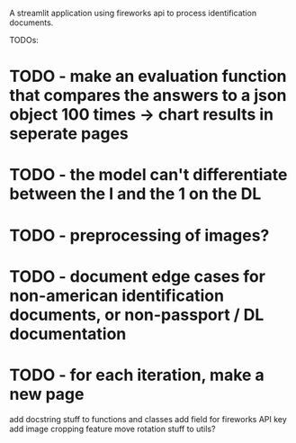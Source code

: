 A streamlit application using fireworks api to process identification documents.

TODOs:
# TODO - make an evaluation function that compares the answers to a json object 100 times -> chart results in seperate pages
# TODO - the model can't differentiate between the I and the 1 on the DL
# TODO - preprocessing of images?
# TODO - document edge cases for non-american identification documents, or non-passport / DL documentation
# TODO - for each iteration, make a new page

add docstring stuff to functions and classes
add field for fireworks API key
add image cropping feature 
move rotation stuff to utils?